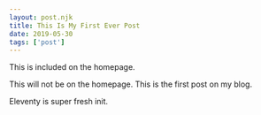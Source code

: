 ```yaml
---
layout: post.njk 
title: This Is My First Ever Post
date: 2019-05-30
tags: ['post']
---
```


<!-- Excerpt Start -->
This is included on the homepage.
<!-- Excerpt End -->
 
This will not be on the homepage.
This is the first post on my blog.
 
Eleventy is super fresh init.
